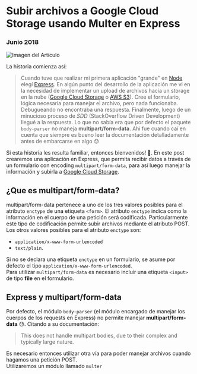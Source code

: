 # Subir archivos a Google Cloud Storage usando Multer en Express
### Junio 2018

![Imagen del Artículo](https://nicoavila.s3.amazonaws.com/articulos/04_01subir-archivos-gcstorage-multer-express.jpg)

La historia comienza así:

> Cuando tuve que realizar mi primera aplicación "grande" en [Node](https://nodejs.org/en/) elegí [Express](http://expressjs.com/). En algún punto del desarrollo de la aplicación me vi en la necesidad de implementar un upload de archivos hacia un storage en la nube ([Google Cloud Storage](https://cloud.google.com/storage/?hl=es) o [AWS S3](https://aws.amazon.com/es/s3/)). Cree el formulario, lógica necesaria para manejar el archivo, pero nada funcionaba. Debugueando no encontraba una respuesta. Finalmente, luego de un minucioso proceso de *SDD* (StackOverflow Driven Development) llegué a la respuesta. Lo que no sabía era que por defecto el paquete ```body-parser``` no maneja **multipart/form-data**. Ahi fue cuando caí en cuenta que siempre es bueno leer la documentación detalladamente antes de embarcarse en algo :sweat:

Si esta historia les resulta familiar, entonces bienvenidos! :tada:. En este post crearemos una aplicación en Express, que permita recibir datos a través de un formulario con encoding `multipart/form-data`, para así luego manejar la información y subirla a [Google Cloud Storage](https://cloud.google.com/storage/?hl=es).

## ¿Que es multipart/form-data?
multipart/form-data pertenece a uno de los tres valores posibles para el atributo ```enctype``` de una etiqueta ```<form>```.
El atributo ```enctype``` indica como la información en el cuerpo de una petición será codificada. Particularmente este tipo de codificación permite subir archivos mediante el atributo POST. Los otros valores posibles para el atributo `enctype` son:

* `application/x-www-form-urlencoded`
* `text/plain`.

Si no se declara una etiqueta ```enctype``` en un formulario, se asume por defecto el tipo ```application/x-www-form-urlencoded```.  
Para utilizar ```multipart/form-data``` es necesario incluir una etiqueta ```<input>``` de tipo **file** en el formulario.

## Express y multipart/form-data
Por defecto, el módulo ```body-parser``` (el módulo encargado de manejar los cuerpos de los requests en Express) no permite manejar **multipart/form-data** :sweat:. Citando a su documentación:

> This does not handle multipart bodies, due to their complex and typically large nature.

Es necesario entonces utilizar otra vía para poder manejar archivos cuando hagamos una petición POST.  
Utilizaremos un módulo llamado ```multer``` 
